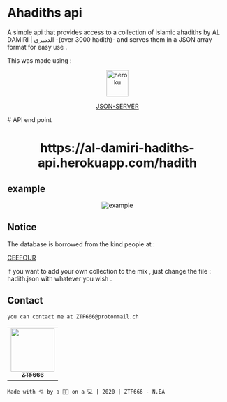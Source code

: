 # Ahadiths api

A simple api that provides access to a collection of islamic ahadiths by AL DAMIRI | الدميري -(over 3000 hadith)- and serves them in a JSON array format for easy use .

This was made using :

<div align="center">
<img src="https://a.slack-edge.com/80588/img/api/hosting_heroku.png" 
alt="heroku"
width="50"
height="60"
title="Heroku"
>

[JSON-SERVER](https://github.com/typicode/json-server)

</div>
# API end point

<div align="center">

<h1> https://al-damiri-hadiths-api.herokuapp.com/hadith </h1>

</div>

## example

<div align="center">
<img
              src="https://firebasestorage.googleapis.com/v0/b/stocking-pictures.appspot.com/o/example.png?alt=media&token=3c94b30e-ba45-41f9-b36a-a266c647d847"
              alt="example"/>
   
</div>

## Notice

The database is borrowed from the kind people at :

[CEEFOUR](https://github.com/ceefour/hadith-islamware)

if you want to add your own collection to the mix , just change the file : hadith.json with whatever you wish .

## Contact

```
you can contact me at ZTF666@protonmail.ch
```

<div align="center">

<table>
  <tr>
    <td align="center"><a href="https://ztfportfolio.web.app/" target='_blank'><img src="https://avatars1.githubusercontent.com/u/32502988?v=4" width="100px;" alt=""/><br /><sub><b>ZTF666</b></sub></a></td>
  </tr>
</table>

</div>

```
Made with 💘 by a 👨‍💻 on a 💻 | 2020 | ZTF666 - N.EA
```
